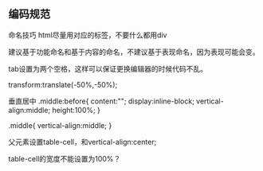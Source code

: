 ## 编码规范
命名技巧
html尽量用对应的标签，不要什么都用div

建议基于功能命名和基于内容的命名，不建议基于表现命名，因为表现可能会变。

tab设置为两个空格，这样可以保证更换编辑器的时候代码不乱。

transform:translate(-50%,-50%);

垂直居中
.middle:before{
	content:"";
	display:inline-block;
	vertical-align:middle;
	height:100%;
}

.middle{
	vertical-align:middle;
}


父元素设置table-cell，和vertical-align:center;

table-cell的宽度不能设置为100%？


